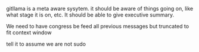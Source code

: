 gitllama is a meta aware sysytem. it should be aware of things going on, like what stage it is on, etc. It should be able to give executive summary.


We need to have congress be feed all previous messages but truncated to fit context window


tell it to assume we are not sudo